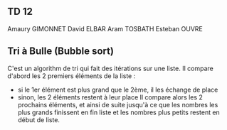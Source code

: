 ## TD 12

Amaury GIMONNET
David ELBAR
Aram TOSBATH
Esteban OUVRE

## Tri à Bulle (Bubble sort)

C'est un algorithm de tri qui fait des itérations sur une liste. Il compare d'abord les 2 premiers éléments de la liste :
- si le 1er élément est plus grand que le 2ème, il les échange de place
- sinon, les 2 éléments restent à leur place
Il compare alors les 2 prochains éléments, et ainsi de suite jusqu'à ce que les nombres les plus grands finissent en fin liste et les nombres plus petits restent en début de liste.

